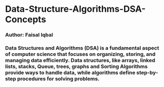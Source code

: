 # Data-Structure-Algorithms-DSA-Concepts
<h3>Author: Faisal Iqbal<h3>
Data Structures and Algorithms (DSA) is a fundamental aspect of computer science that focuses on organizing, storing, and managing data efficiently. Data structures, like arrays, linked lists, stacks, Queue, trees, graphs and Sorting Algorithms provide ways to handle data, while algorithms define step-by-step procedures for solving problems. 
